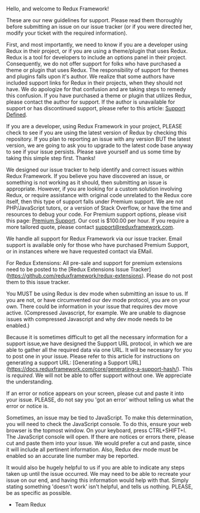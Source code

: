 Hello, and welcome to Redux Framework!

These are our new guidelines for support.  Please read them thoroughly before submitting an issue on our issue tracker (or if you were directed her, modify your ticket with the required information).

First, and most importantly, we need to know if you are a developer using Redux in their project, or if you are using a theme/plugin that uses Redux.  Redux is a tool for developers to include an options panel in their project.  Consequently, we do not offer support for folks who have purchased a theme or plugin that uses Redux.  The responsibility of support for themes and plugins falls upon it's author.  We realize that some authors have included support links for Redux in their projects, when they should not have.  We do apologize for that confusion and are taking steps to remedy this confusion.  If you have purchased a theme or plugin that utilizes Redux, please contact the author for support.  If the author is unavailable for support or has discontinued support, please refer to this article: [Support Defined](https://docs.reduxframework.com/core/support-defined/).

If you are a developer, using Redux Framework in your project, PLEASE check to see if you are using the latest version of Redux by checking this repository.  If you plan to reporting an issue with any version BUT the latest version, we are going to ask you to upgrade to the latest code base anyway to see if your issue persists.  Please save yourself and us some time by taking this simple step first.  Thanks!

We designed our issue tracker to help identify and correct issues within Redux Framework.  If you believe you have discovered an issue, or something is not working as it should, then submitting an issue is appropriate.  However, if you are looking for a custom solution involving Redux, or require assistance with original code unrelated to the Redux core itself, then this type of support falls under Premium support.  We are not PHP/JavaScript tutors, or a version of Stack Overflow, or have the time and resources to debug your code.  For Premium support options, please visit this page: [Premium Support](https://reduxframework.com/extension/premium-support/).  Our cost is $100.00 per hour.  If you require a more tailored quote, please contact support@reduxframework.com.

We handle all support for Redux Framework via our issue tracker.  Email support is available only for those who have purchased Premium Support, or in instances where we have requested contact via EMail.

For Redux Extensions:  All pre-sale and support for premium extensions need to be posted to the [Redux Extensions Issue Tracker] (https://github.com/reduxframework/redux-extensions).  Please do not post them to this issue tracker.

You MUST be using Redux is dev mode when submitting an issue to us.  If you are not, or have circumvented our dev mode protocol, you are on your own.  There could be information in your issue that requires dev move active. (Compressed Javascript, for example.  We are unable to diagnose issues with compressed Javascript and why dev mode needs to be enabled.)

Because it is sometimes difficult to get all the necessary information for a support issue,we have designed the Support URL protocol, in which we are able to gather all the required data via one URL.  It will be necessary for you to post one in your issue.  Please refer to this article for instructions on generating a support URL: [Generating a Support URL] (https://docs.reduxframework.com/core/generating-a-support-hash/).  This is *required*.  We will not be able to offer support without one.  We appreciate the understanding.

If an error or notice appears on your screen, please cut and paste it into your issue.  PLEASE, do not say you 'got an error' without telling us what the error or notice is.

Sometimes, an issue may be tied to JavaScript.  To make this determination, you will need to check the JavaScript console.  To do this, ensure your web browser is the topmost window.  On your keyboard, press CTRL+SHIFT+I.  The JavaScript console will open.  If there are notices or errors there, please cut and paste them into your issue.  We would prefer a cut and paste, since it will include all pertinent information.  Also, Redux dev mode must be enabled so an accurate line number may be reported.

It would also be hugely helpful to us if you are able to indicate any steps taken up until the issue occurred.  We may need to be able to recreate your issue on our end, and having this information would help with that.  Simply stating something 'doesn't work' isn't helpful, and tells us nothing.  PLEASE, be as specific as possible.

- Team Redux
